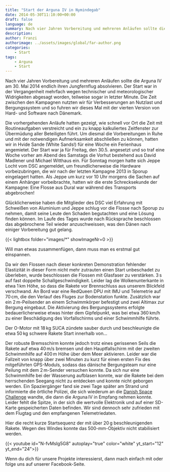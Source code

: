 ```yaml
---
title: "Start der Arguna IV in Nymindegab"
date: 2014-05-30T11:10:00+00:00
draft: false
language: de
summary: Nach vier Jahren Vorbereitung und mehreren Anläufen sollte die Arguna IV am 30. Mai 2014 endlich ihren Jungfernflug absolvieren...
description: 
author: Franzi
authorimage: ../assets/images/global/far-author.png
categories: 
    - Start
tags:
    - Arguna
    - Start 
---
```


Nach vier Jahren Vorbereitung und mehreren Anläufen sollte die Arguna IV am 30. Mai 2014 endlich ihren Jungfernflug absolvieren. Der Start war in der Vergangenheit mehrfach wegen technischer und meteorologischer Widrigkeiten abgesagt worden, teilweise sogar in letzter Minute. Die Zeit zwischen den Kampagnen nutzten wir für Verbesserungen an Nutzlast und Bergungssystem und so fuhren wir dieses Mal mit der vierten Version von Hard- und Software nach Dänemark.

Die vorhergehenden Anläufe hatten gezeigt, wie schnell vor Ort die Zeit mit Routineaufgaben verstreicht und ein zu knapp kalkuliertes Zeitfenster zur Übermüdung aller Beteiligten führt. Um diesmal die Vorbereitungen in Ruhe und mit der notwendigen Aufmerksamkeit abschließen zu können, hatten wir in Hvide Sande (White Sands!) für eine Woche ein Ferienhaus angemietet. Der Start war ja für Freitag, den 30.5. angesetzt und so traf eine Woche vorher am Abend des Samstags die Vorhut bestehend aus David Madlener und Michael Witthaus ein. Für Sonntag morgen hatte sich Jeppe Locht vom DSC angemeldet, um freundlicherweise die Hardware vorbeizubringen, die wir nach der letzten Kampagne 2013 in Sporup eingelagert hatten. Als Jeppe um kurz vor 10 Uhr morgens die Sachen auf einem Anhänger vorbeibrachte, hatten wir die erste Schrecksekunde der Kampagne: Eine Flosse aus Dural war während des Transports abgebrochen!

Glücklicherweise haben die Mitglieder des DSC viel Erfahrung mit Schweißen von Aluminium und Jeppe schlug vor die Flosse nach Sporup zu nehmen, damit seine Leute den Schaden begutachten und eine Lösung finden können. Im Laufe des Tages wurde nach Rücksprache beschlossen das abgebrochene Teil wieder anzuschweissen, was den Dänen nach einiger Vorbereitung gut gelang.

{{< lightbox folder="images/*" showImageNr=0 >}}

Will man etwas zusammenfügen, dann muss man es erstmal gut einspannen.

Da wir den Flossen nach dieser konkreten Demonstration fehlender Elastizität in dieser Form nicht mehr zutrauten einen Start unbeschadet zu überleben, wurde beschlossen die Flossen mit Glasfaser zu verstärken. 3 s auf fast doppelte Schallgeschwindigkeit. Leider lag die Wolkenunterkante in etwa 1 km Höhe, so dass die Rakete vor Brennschluss aus unserem Blickfeld verschwand. An Bord war eine RedQueen DPU mit IMU und Telemetrie auf 70 cm, die den Verlauf des Fluges zur Bodenstation funkte. Zusätzlich war ein 2 m-Peilsender an einem Schwimmkörper befestigt und zwei Altimax zur Bergung eingebaut. Die Aktivierung des Bergungssystems erfolgte bedauerlicherweise etwas hinter dem Gipfelpunkt, was bei etwa 360 km/h zu einer Beschädigung des Vorfallschirms und einer Schwimmhilfe führte.

Der O-Motor mit 18 kg SUCA zündete sauber durch und beschleunigte die etwa 50 kg schwere Rakete Start innerhalb von...

Der robuste Bremsschirm konnte jedoch trotz eines gerissenen Seils die Rakete auf etwa  40 m/s bremsen und den Hauptfallschirm mit der zweiten Schwimmhilfe auf 400 m Höhe über dem Meer aktivieren. Leider war die Fallzeit von knapp über zwei Minuten zu kurz für einen ersten Fix des mitgeführten GPS-Moduls, sodass das dänische Bergungsteam nur eine Peilung mit dem 2 m-Sender versuchen konnte. Da sich nur eine Schwimmhilfe bei der Wasserung aufblasen konnte, war die Rakete bei dem herrschenden Seegang nicht zu entdecken und konnte nicht geborgen werden. Ein Spaziergänger fand sie zwei Tage später am Strand und informierte die örtliche Polizei, die sich wiederum an die [Danish Space Challenge](https://www.facebook.com/DanishSpaceChallenge) wandte, die dann die Arguna IV in Empfang nehmen konnte. Leider fehlt die Spitze, in der sich die wertvolle Elektronik und auf einer SD-Karte gespeicherten Daten befinden. Wir sind dennoch sehr zufrieden mit dem Flugtag und den empfangenen Telemetriedaten.

Hier die recht kurze Startsequenz der mit über 20 g beschleunigenden Rakete. Wegen des Windes konnte das 500-mm-Objektiv nicht stabilisiert werden.

{{< youtube id="N-fvMsIg5G8" autoplay="true" color="white" yt_start="12" yt_end="24">}}

Wenn du dich für unsere Projekte interessierst, dann mach einfach mit oder folge uns auf unserer Facebook-Seite.